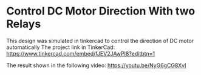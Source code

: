 # Control DC Motor Direction With two Relays
 This design was simulated in tinkercad to control the direction of DC motor automatically
The project link in TinkerCad: https://www.tinkercad.com/embed/fJEV2JAwPI8?editbtn=1

The result shown in the following video:
https://youtu.be/NyG6gCG8XvI
